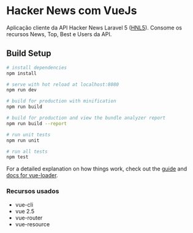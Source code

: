 # Hacker News com VueJs

Aplicação cliente da API Hacker News Laravel 5 (<a href="https://github.com/saulobr88/hnl5">HNL5</a>). Consome os recursos News, Top, Best e Users da API.

## Build Setup

``` bash
# install dependencies
npm install

# serve with hot reload at localhost:8080
npm run dev

# build for production with minification
npm run build

# build for production and view the bundle analyzer report
npm run build --report

# run unit tests
npm run unit

# run all tests
npm test
```

For a detailed explanation on how things work, check out the [guide](http://vuejs-templates.github.io/webpack/) and [docs for vue-loader](http://vuejs.github.io/vue-loader).

### Recursos usados
- vue-cli
- vue 2.5
- vue-router
- vue-resource
